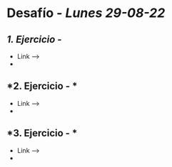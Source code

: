 # Desafío - *Lunes 29-08-22*

## *1. Ejercicio -*

- Link --> 
- 

## *2. Ejercicio - *

- Link --> 
- 

## *3. Ejercicio - *

- Link --> []()
- 

